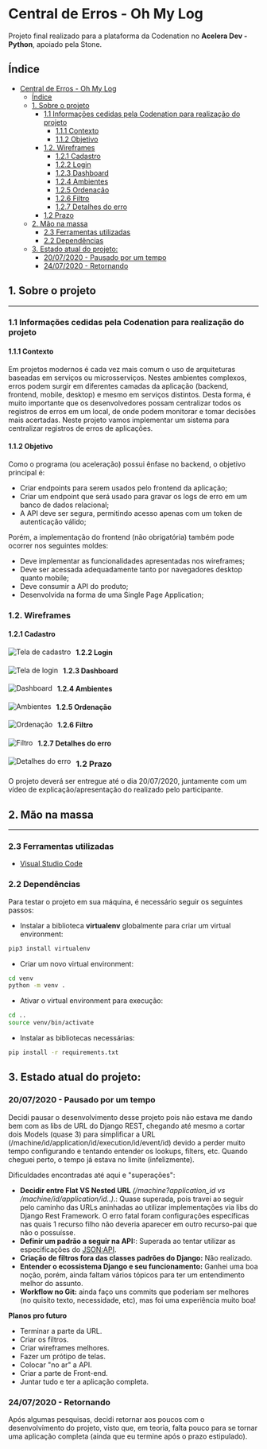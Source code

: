 # Central de Erros - Oh My Log

Projeto final realizado para a plataforma da Codenation no **Acelera Dev - Python**, apoiado pela Stone.

## Índice

- [Central de Erros - Oh My Log](#central-de-erros---oh-my-log)
  - [Índice](#índice)
  - [1. Sobre o projeto](#1-sobre-o-projeto)
    - [1.1 Informações cedidas pela Codenation para realização do projeto](#11-informações-cedidas-pela-codenation-para-realização-do-projeto)
      - [1.1.1 Contexto](#111-contexto)
      - [1.1.2 Objetivo](#112-objetivo)
    - [1.2. Wireframes](#12-wireframes)
      - [1.2.1 Cadastro](#121-cadastro)
      - [1.2.2 Login](#122-login)
      - [1.2.3 Dashboard](#123-dashboard)
      - [1.2.4 Ambientes](#124-ambientes)
      - [1.2.5 Ordenação](#125-ordenação)
      - [1.2.6 Filtro](#126-filtro)
      - [1.2.7 Detalhes do erro](#127-detalhes-do-erro)
    - [1.2 Prazo](#12-prazo)
  - [2. Mão na massa](#2-mão-na-massa)
    - [2.3 Ferramentas utilizadas](#23-ferramentas-utilizadas)
    - [2.2 Dependências](#22-dependências)
  - [3. Estado atual do projeto:](#3-estado-atual-do-projeto)
    - [20/07/2020 - Pausado por um tempo](#20072020---pausado-por-um-tempo)
    - [24/07/2020 - Retornando](#24072020---retornando)

## 1. Sobre o projeto

---

### 1.1 Informações cedidas pela Codenation para realização do projeto

#### 1.1.1 Contexto

Em projetos modernos é cada vez mais comum o uso de arquiteturas baseadas em serviços ou microsserviços. Nestes ambientes complexos, erros podem surgir em diferentes camadas da aplicação (backend, frontend, mobile, desktop) e mesmo em serviços distintos. Desta forma, é muito importante que os desenvolvedores possam centralizar todos os registros de erros em um local, de onde podem monitorar e tomar decisões mais acertadas. Neste projeto vamos implementar um sistema para centralizar registros de erros de aplicações.

#### 1.1.2 Objetivo

Como o programa (ou aceleração) possui ênfase no backend, o objetivo principal é:

- Criar endpoints para serem usados pelo frontend da aplicação;
- Criar um endpoint que será usado para gravar os logs de erro em um banco de dados relacional;
- A API deve ser segura, permitindo acesso apenas com um token de autenticação válido;

Porém, a implementação do frontend (não obrigatória) também pode ocorrer nos seguintes moldes:

- Deve implementar as funcionalidades apresentadas nos wireframes;
- Deve ser acessada adequadamente tanto por navegadores desktop quanto mobile;
- Deve consumir a API do produto;
- Desenvolvida na forma de uma Single Page Application;

### 1.2. Wireframes

#### 1.2.1 Cadastro

<img src="https://codenation-challenges.s3-us-west-1.amazonaws.com/central-erros/1-cadastro.png"
     alt="Tela de cadastro"
     style="float: left; margin-right: 10px;" />

#### 1.2.2 Login

<img src="https://codenation-challenges.s3-us-west-1.amazonaws.com/central-erros/2-login.png"
     alt="Tela de login"
     style="float: left; margin-right: 10px;" />

#### 1.2.3 Dashboard

<img src="https://codenation-challenges.s3-us-west-1.amazonaws.com/central-erros/3-dashboard.png"
     alt="Dashboard"
     style="float: left; margin-right: 10px;" />

#### 1.2.4 Ambientes

<img src="https://codenation-challenges.s3-us-west-1.amazonaws.com/central-erros/4-ambientes.png"
     alt="Ambientes"
     style="float: left; margin-right: 10px;" />

#### 1.2.5 Ordenação

<img src="https://codenation-challenges.s3-us-west-1.amazonaws.com/central-erros/5-order.png"
     alt="Ordenação"
     style="float: left; margin-right: 10px;" />

#### 1.2.6 Filtro

<img src="https://codenation-challenges.s3-us-west-1.amazonaws.com/central-erros/6-filtro.png"
     alt="Filtro"
     style="float: left; margin-right: 10px;" />

#### 1.2.7 Detalhes do erro

<img src="https://codenation-challenges.s3-us-west-1.amazonaws.com/central-erros/7-detalhes.png"
     alt="Detalhes do erro"
     style="float: left; margin-right: 10px;" />

### 1.2 Prazo

O projeto deverá ser entregue até o dia 20/07/2020, juntamente com um vídeo de explicação/apresentação do realizado pelo participante.

## 2. Mão na massa

---

### 2.3 Ferramentas utilizadas

- [Visual Studio Code](https://code.visualstudio.com/)

### 2.2 Dependências

Para testar o projeto em sua máquina, é necessário seguir os seguintes passos:

- Instalar a biblioteca **virtualenv** globalmente para criar um virtual environment:

```bash
pip3 install virtualenv
```

- Criar um novo virtual environment:

```bash
cd venv
python -m venv .
```

- Ativar o virtual environment para execução:

```bash
cd ..
source venv/bin/activate
```

- Instalar as bibliotecas necessárias:

```bash
pip install -r requirements.txt
```

## 3. Estado atual do projeto:

### 20/07/2020 - Pausado por um tempo

Decidi pausar o desenvolvimento desse projeto pois não estava me dando bem com as libs de URL do Django REST, chegando até mesmo a cortar dois Models (quase 3) para simplificar a URL (/machine/id/application/id/execution/id/event/id) devido a perder muito tempo configurando e tentando entender os lookups, filters, etc. Quando cheguei perto, o tempo já estava no limite (infelizmente).

Dificuldades encontradas até aqui e "superações":
- **Decidir entre Flat VS Nested URL** _(/machine?application_id vs /machine/id/application/id..)_.: Quase superada, pois travei ao seguir pelo caminho das URLs aninhadas ao utilizar implementações via libs do Django Rest Framework. O erro fatal foram configurações específicas nas quais 1 recurso filho não deveria aparecer em outro recurso-pai que não o possuísse.
- **Definir um padrão a seguir na API:**: Superada ao tentar utilizar as especificações do [JSON:API](https://jsonapi.org/).
- **Criação de filtros fora das classes padrões do Django:** Não realizado.
- **Entender o ecossistema Django e seu funcionamento:** Ganhei uma boa noção, porém, ainda faltam vários tópicos para ter um entendimento melhor do assunto.
- **Workflow no Git:** ainda faço uns commits que poderiam ser melhores (no quisito texto, necessidade, etc), mas foi uma experiência muito boa!

**Planos pro futuro**
- Terminar a parte da URL.
- Criar os filtros.
- Criar wireframes melhores.
- Fazer um prótipo de telas.
- Colocar "no ar" a API.
- Criar a parte de Front-end.
- Juntar tudo e ter a aplicação completa.

### 24/07/2020 - Retornando

Após algumas pesquisas, decidi retornar aos poucos com o desenvolvimento do projeto, visto que, em teoria, falta pouco para se tornar uma aplicação completa (ainda que eu termine após o prazo estipulado).
